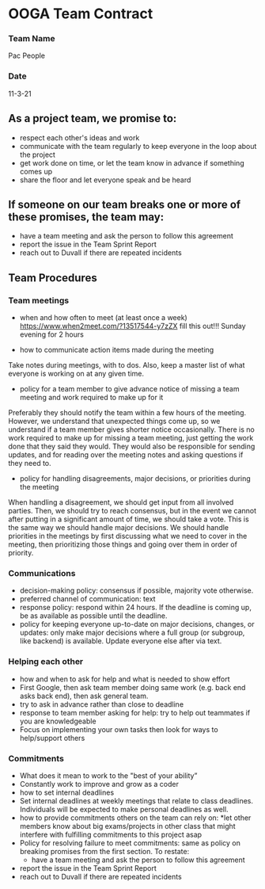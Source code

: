 # OOGA Team Contract
### Team Name
Pac People
### Date
11-3-21


## As a project team, we promise to:
* respect each other's ideas and work
* communicate with the team regularly to keep everyone in the loop about the project
* get work done on time, or let the team know in advance if something comes up
* share the floor and let everyone speak and be heard

## If someone on our team breaks one or more of these promises, the team may:
* have a team meeting and ask the person to follow this agreement
* report the issue in the Team Sprint Report
* reach out to Duvall if there are repeated incidents

## Team Procedures

### Team meetings
* when and how often to meet (at least once a week)
  https://www.when2meet.com/?13517544-y7zZX fill this out!!!
  Sunday evening for 2 hours

* how to communicate action items made during the meeting

Take notes during meetings, with to dos. Also, keep a master list of what everyone is working on at any given time.

* policy for a team member to give advance notice of missing a team meeting and work required to make up for it

Preferably they should notify the team within a few hours of the meeting. However, we understand that unexpected things come up, so we understand if a team member gives shorter notice occasionally. There is no work required to make up for missing a team meeting, just getting the work done that they said they would. They would also be responsible for sending updates, and for reading over the meeting notes and asking questions if they need to.

* policy for handling disagreements, major decisions, or priorities during the meeting

When handling a disagreement, we should get input from all involved parties. Then, we should try to reach consensus, but in the event we cannot after putting in a significant amount of time, we should take a vote. This is the same way we should handle major decisions. We should handle priorities in the meetings by first discussing what we need to cover in the meeting, then prioritizing those things and going over them in order of priority.


### Communications
* decision-making policy: consensus if possible, majority vote otherwise.
* preferred channel of communication: text
* response policy: respond within 24 hours. If the deadline is coming up, be as available as possible until the deadline.
* policy for keeping everyone up-to-date on major decisions, changes, or updates: only make major decisions where a full group (or subgroup, like backend) is available. Update everyone else after via text.

### Helping each other
* how and when to ask for help and what is needed to show effort
* First Google, then ask team member doing same work (e.g. back end asks back end), then ask general team.
* try to ask in advance rather than close to deadline
* response to team member asking for help: try to help out teammates if you are knowledgeable
* Focus on implementing your own tasks then look for ways to help/support others

### Commitments
* What does it mean to work to the "best of your ability”
* Constantly work to improve and grow as a coder
* how to set internal deadlines
* Set internal deadlines at weekly meetings that relate to class deadlines. Individuals will be expected to make personal deadlines as well.
* how to provide commitments others on the team can rely on:
  *let other members know about big exams/projects in other class that might interfere with fulfilling commitments to this project asap
* Policy for resolving failure to meet commitments: same as policy on breaking promises from the first section. To restate:
    * have a team meeting and ask the person to follow this agreement
* report the issue in the Team Sprint Report
* reach out to Duvall if there are repeated incidents


